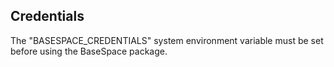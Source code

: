 ## Credentials
The "BASESPACE_CREDENTIALS" system environment variable must be set before using the BaseSpace package.